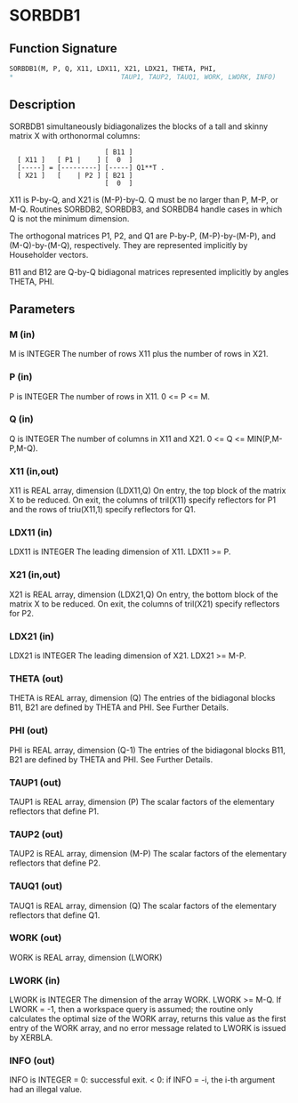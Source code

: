 # SORBDB1

## Function Signature

```fortran
SORBDB1(M, P, Q, X11, LDX11, X21, LDX21, THETA, PHI,
*                           TAUP1, TAUP2, TAUQ1, WORK, LWORK, INFO)
```

## Description


 SORBDB1 simultaneously bidiagonalizes the blocks of a tall and skinny
 matrix X with orthonormal columns:

                            [ B11 ]
      [ X11 ]   [ P1 |    ] [  0  ]
      [-----] = [---------] [-----] Q1**T .
      [ X21 ]   [    | P2 ] [ B21 ]
                            [  0  ]

 X11 is P-by-Q, and X21 is (M-P)-by-Q. Q must be no larger than P,
 M-P, or M-Q. Routines SORBDB2, SORBDB3, and SORBDB4 handle cases in
 which Q is not the minimum dimension.

 The orthogonal matrices P1, P2, and Q1 are P-by-P, (M-P)-by-(M-P),
 and (M-Q)-by-(M-Q), respectively. They are represented implicitly by
 Householder vectors.

 B11 and B12 are Q-by-Q bidiagonal matrices represented implicitly by
 angles THETA, PHI.


## Parameters

### M (in)

M is INTEGER The number of rows X11 plus the number of rows in X21.

### P (in)

P is INTEGER The number of rows in X11. 0 <= P <= M.

### Q (in)

Q is INTEGER The number of columns in X11 and X21. 0 <= Q <= MIN(P,M-P,M-Q).

### X11 (in,out)

X11 is REAL array, dimension (LDX11,Q) On entry, the top block of the matrix X to be reduced. On exit, the columns of tril(X11) specify reflectors for P1 and the rows of triu(X11,1) specify reflectors for Q1.

### LDX11 (in)

LDX11 is INTEGER The leading dimension of X11. LDX11 >= P.

### X21 (in,out)

X21 is REAL array, dimension (LDX21,Q) On entry, the bottom block of the matrix X to be reduced. On exit, the columns of tril(X21) specify reflectors for P2.

### LDX21 (in)

LDX21 is INTEGER The leading dimension of X21. LDX21 >= M-P.

### THETA (out)

THETA is REAL array, dimension (Q) The entries of the bidiagonal blocks B11, B21 are defined by THETA and PHI. See Further Details.

### PHI (out)

PHI is REAL array, dimension (Q-1) The entries of the bidiagonal blocks B11, B21 are defined by THETA and PHI. See Further Details.

### TAUP1 (out)

TAUP1 is REAL array, dimension (P) The scalar factors of the elementary reflectors that define P1.

### TAUP2 (out)

TAUP2 is REAL array, dimension (M-P) The scalar factors of the elementary reflectors that define P2.

### TAUQ1 (out)

TAUQ1 is REAL array, dimension (Q) The scalar factors of the elementary reflectors that define Q1.

### WORK (out)

WORK is REAL array, dimension (LWORK)

### LWORK (in)

LWORK is INTEGER The dimension of the array WORK. LWORK >= M-Q. If LWORK = -1, then a workspace query is assumed; the routine only calculates the optimal size of the WORK array, returns this value as the first entry of the WORK array, and no error message related to LWORK is issued by XERBLA.

### INFO (out)

INFO is INTEGER = 0: successful exit. < 0: if INFO = -i, the i-th argument had an illegal value.

